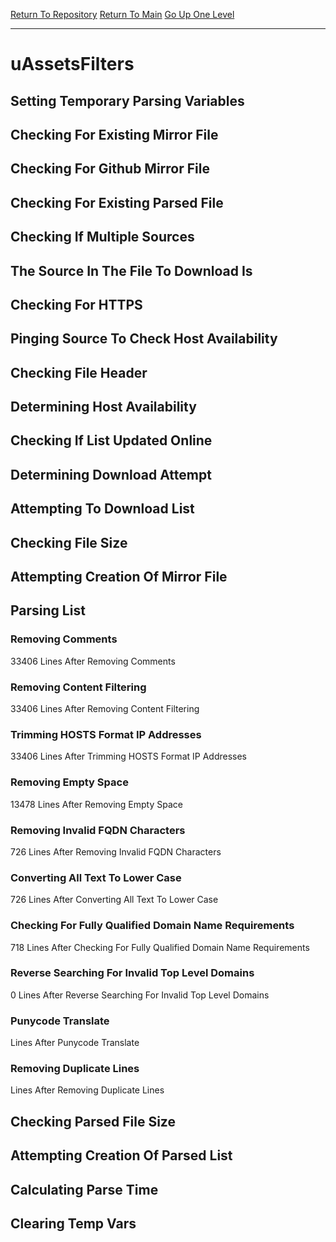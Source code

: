 [Return To Repository](https://github.com/DigitalWarrior/piholeparser/)
[Return To Main](https://github.com/DigitalWarrior/piholeparser/blob/master/RecentRunLogs/Mainlog.md)
[Go Up One Level](https://github.com/DigitalWarrior/piholeparser/blob/master/RecentRunLogs/TopLevelScripts/30-Processing-External-Blacklists.md)
____________________________________
# uAssetsFilters
## Setting Temporary Parsing Variables
## Checking For Existing Mirror File
## Checking For Github Mirror File
## Checking For Existing Parsed File
## Checking If Multiple Sources
## The Source In The File To Download Is
## Checking For HTTPS
## Pinging Source To Check Host Availability
## Checking File Header
## Determining Host Availability
## Checking If List Updated Online
## Determining Download Attempt
## Attempting To Download List
## Checking File Size
## Attempting Creation Of Mirror File
## Parsing List
### Removing Comments
33406 Lines After Removing Comments
### Removing Content Filtering
33406 Lines After Removing Content Filtering
### Trimming HOSTS Format IP Addresses
33406 Lines After Trimming HOSTS Format IP Addresses
### Removing Empty Space
13478 Lines After Removing Empty Space
### Removing Invalid FQDN Characters
726 Lines After Removing Invalid FQDN Characters
### Converting All Text To Lower Case
726 Lines After Converting All Text To Lower Case
### Checking For Fully Qualified Domain Name Requirements
718 Lines After Checking For Fully Qualified Domain Name Requirements
### Reverse Searching For Invalid Top Level Domains
0 Lines After Reverse Searching For Invalid Top Level Domains
### Punycode Translate
 Lines After Punycode Translate
### Removing Duplicate Lines
 Lines After Removing Duplicate Lines
## Checking Parsed File Size
## Attempting Creation Of Parsed List
## Calculating Parse Time
## Clearing Temp Vars
